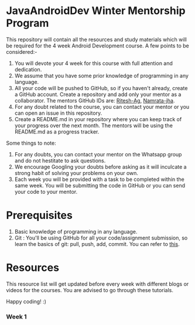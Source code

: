 # JavaAndroidDev Winter Mentorship Program
This repository will contain all the resources and study materials which will be required for the 4 week Android Development course. A few points to be considered:-

1. You will devote your 4 week for this course with full attention and dedication.
2. We assume that you have some prior knowledge of programming in any language.
3. All your code will be pushed to GitHub, so if you haven't already, create a GitHub account. Create a repository and add only
   your mentor as a collaborator. The mentors GitHub IDs are: [Ritesh-Ag](https://github.com/Ritesh-Ag), [Namrata-jha](https://github.com/namrata-jha).
4. For any doubt related to the course, you can contact your mentor or you can open an issue in this repository.
5. Create a README.md in your repository where you can keep track of your progress over the next month. The mentors will be using
   the README.md as a progress tracker.


Some things to note:

1. For any doubts, you can contact your mentor on the Whatsapp group and do not hestitate to ask questions.
2. We encourage Googling your doubts before asking as it will inculcate a strong habit of solving your problems on
   your own.
3. Each week you will be provided with a task to be completed within the same week. You will be submitting the
   code in GitHub or you can send your code to your mentor.
   
# Prerequisites

1. Basic knowledge of programming in any language.
2. Git : You'll be using GitHub for all your code/assignment submission, so learn the basics of git: pull, push, add, commit.
   You can refer to [this](https://www.atlassian.com/git/tutorials).
  
# Resources

This resource list will get updated before every week with different blogs or videos for the courses. You are advised to go through 
these tutorials.

Happy coding! :)

### Week 1

 
